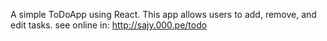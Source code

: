 A simple ToDoApp using React. This app allows users to add, remove, and edit tasks.
see online in:
http://sajy.000.pe/todo

